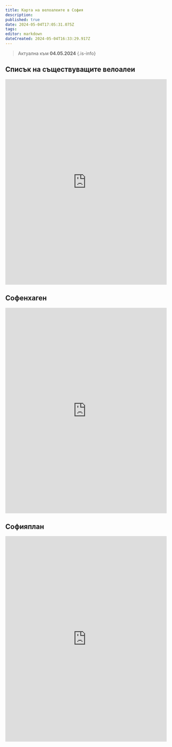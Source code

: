 ```yaml
---
title: Карта на велоалеите в София
description: 
published: true
date: 2024-05-04T17:05:31.075Z
tags: 
editor: markdown
dateCreated: 2024-05-04T16:33:29.917Z
---
```


> Актуална към **04.05.2024**
{.is-info}

## Списък на съществуващите велоалеи

<iframe loading="lazy" src="https://www.google.com/maps/d/embed?mid=12sVZoAokIelIRKoBU2SyVGSiz4Z0tzU" width="100%" height="640" frameborder="0" marginwidth="0" marginheight="0" scrolling="no"></iframe>

## Софенхаген
            
<iframe loading="lazy" src="https://www.sofenhagen.com/" width="100%" height="640" frameborder="0" marginwidth="0" marginheight="0" scrolling="no"></iframe>

## Софияплан

<iframe loading="lazy" src="https://gis.sofiaplan.bg:3344/webappbuilder/apps/50/" width="100%" height="640" frameborder="0" marginwidth="0" marginheight="0" scrolling="no"></iframe>


